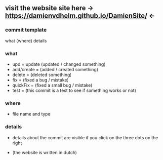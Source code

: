 ## visit the website site here -> https://damienvdhelm.github.io/DamienSite/ <-

### commit template

what (where)
  details

### what

- upd = update (updated / changed something)
- add/create = (added / created something)
- delete = (deleted something)
- fix = (fixed a bug / mistake)
- quickFix = (fixed a small bug / mistake)
- test = (this commit is a test to see if something works or not)

### where

- file name and type

### details

- details about the commit are visible if you click on the three dots on the right 

- (the website is written in dutch)
